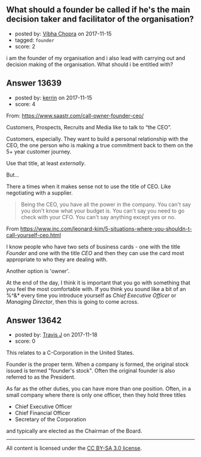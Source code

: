 ## What should a founder be called if he's the main decision taker and facilitator of the organisation?

- posted by: [Víbha Chopra](https://stackexchange.com/users/12256404/v-bha-chopra) on 2017-11-15
- tagged: `founder`
- score: 2

i am the founder of my organisation and i also lead with carrying out and decision making of the organisation. What should i be entitled with?


## Answer 13639

- posted by: [kerrin](https://stackexchange.com/users/1621372/kerrin) on 2017-11-15
- score: 4

From:  https://www.saastr.com/call-owner-founder-ceo/

Customers, Prospects, Recruits and Media like to talk to “the CEO”.

Customers, especially. They want to build a personal relationship with the CEO, the one person who is making a true commitment back to them on the 5+ year customer journey.

Use that title, at least *externally*.

But...

There a times when it makes sense not to use the title of CEO.  Like negotiating with a supplier.

> Being the CEO, you have all the power in the company. You can't say
> you don't know what your budget is. You can't say you need to go check
> with your CFO. You can't say anything except yes or no.

From https://www.inc.com/leonard-kim/5-situations-where-you-shouldn-t-call-yourself-ceo.html

I know people who have two sets of business cards - one with the title *Founder* and one with the title *CEO* and then they can use the card most appropriate to who they are dealing with.  

Another option is 'owner'.

At the end of the day, I think it is important that you go with something that you feel the most comfortable with.  If you think you sound like a bit of an %^&* every time you introduce yourself as *Chief Executive Officer* or *Managing Director*, then this is going to come across.


## Answer 13642

- posted by: [Travis J](https://stackexchange.com/users/1014615/travis-j) on 2017-11-18
- score: 0

This relates to a C-Corporation in the United States.

Founder is the proper term. When a company is formed, the original stock issued is termed "founder's stock". Often the original founder is also referred to as the President.

As far as the other duties, you can have more than one position. Often, in a small company where there is only one officer, then they hold three titles

 - Chief Executive Officer
 - Chief Financial Officer
 - Secretary of the Corporation

and typically are elected as the Chairman of the Board.



---

All content is licensed under the [CC BY-SA 3.0 license](https://creativecommons.org/licenses/by-sa/3.0/).
